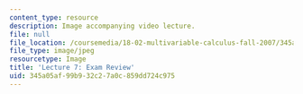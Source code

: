 ```yaml
---
content_type: resource
description: Image accompanying video lecture.
file: null
file_location: /coursemedia/18-02-multivariable-calculus-fall-2007/345a05af99b932c27a0c859dd724c975_07.jpg
file_type: image/jpeg
resourcetype: Image
title: 'Lecture 7: Exam Review'
uid: 345a05af-99b9-32c2-7a0c-859dd724c975
---
```

